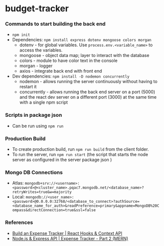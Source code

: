 # budget-tracker
### Commands to start building the back end
- `npm init` 
- Dependencies: `npm install express dotenv mongoose colors morgan`
  - dotenv - for global variables. Use `process.env.<variable_name>` to access the variables.
  - mongoose - object data map; layer to interact with the database
  - colors - module to have color text in the console
  - morgan - logger
  - axios - integrate back end with front end
- Dev dependencies: `npm install -D nodemon concurrently`
    - nodemon - allows running the server continuously without having to restart it
    - concurrently - allows running the back end server on a port (5000) and the react dev server on a different port (3000) at the same time with a single npm script

### Scripts in package json
- Can be run using `npm run`

### Production Build
- To create production build, run `npm run build` from the client folder.
- To run the server, run `npm run start` (the script that starts the node server as configured in the server package json )
  
### Mongo DB Connections
- Atlas: `mongodb+srv://<username>:<password>@<cluster_name>.pqac7.mongodb.net/<database_name>?retryWrites=true&w=majority`
- Local: `mongodb://<user_name>:<password>@0.0.0.0:32768/<database_to_connect>?authSource=<database_name_for_auth>&readPreference=primary&appname=MongoDB%20Compass&directConnection=true&ssl=false`

### References
- [Build an Expense Tracker | React Hooks & Context API](https://www.youtube.com/watch?v=XuFDcZABiDQ)
- [Node.js & Express API | Expense Tracker - Part 2 (MERN)](https://www.youtube.com/watch?v=KyWaXA_NvT0)